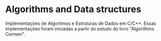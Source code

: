 # Algorithms and Data structures
Implementações de Algorítmos e Estruturas de Dados em C/C++. Essas implementações foram iniciadas a partir do estudo do livro "Algorithms Cormen".
